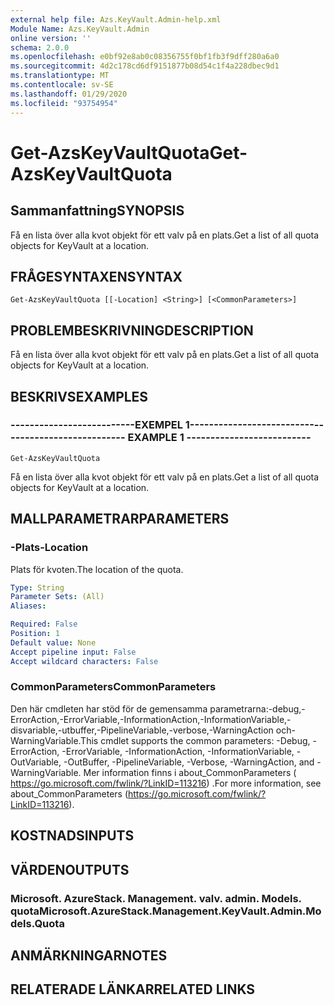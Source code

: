 ```yaml
---
external help file: Azs.KeyVault.Admin-help.xml
Module Name: Azs.KeyVault.Admin
online version: ''
schema: 2.0.0
ms.openlocfilehash: e0bf92e8ab0c08356755f0bf1fb3f9dff280a6a0
ms.sourcegitcommit: 4d2c178cd6df9151877b08d54c1f4a228dbec9d1
ms.translationtype: MT
ms.contentlocale: sv-SE
ms.lasthandoff: 01/29/2020
ms.locfileid: "93754954"
---
```

# <span data-ttu-id="f2caf-101">Get-AzsKeyVaultQuota</span><span class="sxs-lookup"><span data-stu-id="f2caf-101">Get-AzsKeyVaultQuota</span></span>

## <span data-ttu-id="f2caf-102">Sammanfattning</span><span class="sxs-lookup"><span data-stu-id="f2caf-102">SYNOPSIS</span></span>
<span data-ttu-id="f2caf-103">Få en lista över alla kvot objekt för ett valv på en plats.</span><span class="sxs-lookup"><span data-stu-id="f2caf-103">Get a list of all quota objects for KeyVault at a location.</span></span>

## <span data-ttu-id="f2caf-104">FRÅGESYNTAXEN</span><span class="sxs-lookup"><span data-stu-id="f2caf-104">SYNTAX</span></span>

```
Get-AzsKeyVaultQuota [[-Location] <String>] [<CommonParameters>]
```

## <span data-ttu-id="f2caf-105">PROBLEMBESKRIVNING</span><span class="sxs-lookup"><span data-stu-id="f2caf-105">DESCRIPTION</span></span>
<span data-ttu-id="f2caf-106">Få en lista över alla kvot objekt för ett valv på en plats.</span><span class="sxs-lookup"><span data-stu-id="f2caf-106">Get a list of all quota objects for KeyVault at a location.</span></span>

## <span data-ttu-id="f2caf-107">BESKRIVS</span><span class="sxs-lookup"><span data-stu-id="f2caf-107">EXAMPLES</span></span>

### <span data-ttu-id="f2caf-108">--------------------------EXEMPEL 1--------------------------</span><span class="sxs-lookup"><span data-stu-id="f2caf-108">-------------------------- EXAMPLE 1 --------------------------</span></span>
```
Get-AzsKeyVaultQuota
```

<span data-ttu-id="f2caf-109">Få en lista över alla kvot objekt för ett valv på en plats.</span><span class="sxs-lookup"><span data-stu-id="f2caf-109">Get a list of all quota objects for KeyVault at a location.</span></span>

## <span data-ttu-id="f2caf-110">MALLPARAMETRAR</span><span class="sxs-lookup"><span data-stu-id="f2caf-110">PARAMETERS</span></span>

### <span data-ttu-id="f2caf-111">-Plats</span><span class="sxs-lookup"><span data-stu-id="f2caf-111">-Location</span></span>
<span data-ttu-id="f2caf-112">Plats för kvoten.</span><span class="sxs-lookup"><span data-stu-id="f2caf-112">The location of the quota.</span></span>

```yaml
Type: String
Parameter Sets: (All)
Aliases: 

Required: False
Position: 1
Default value: None
Accept pipeline input: False
Accept wildcard characters: False
```

### <span data-ttu-id="f2caf-113">CommonParameters</span><span class="sxs-lookup"><span data-stu-id="f2caf-113">CommonParameters</span></span>
<span data-ttu-id="f2caf-114">Den här cmdleten har stöd för de gemensamma parametrarna:-debug,-ErrorAction,-ErrorVariable,-InformationAction,-InformationVariable,-disvariable,-utbuffer,-PipelineVariable,-verbose,-WarningAction och-WarningVariable.</span><span class="sxs-lookup"><span data-stu-id="f2caf-114">This cmdlet supports the common parameters: -Debug, -ErrorAction, -ErrorVariable, -InformationAction, -InformationVariable, -OutVariable, -OutBuffer, -PipelineVariable, -Verbose, -WarningAction, and -WarningVariable.</span></span> <span data-ttu-id="f2caf-115">Mer information finns i about_CommonParameters ( https://go.microsoft.com/fwlink/?LinkID=113216) .</span><span class="sxs-lookup"><span data-stu-id="f2caf-115">For more information, see about_CommonParameters (https://go.microsoft.com/fwlink/?LinkID=113216).</span></span>

## <span data-ttu-id="f2caf-116">KOSTNADS</span><span class="sxs-lookup"><span data-stu-id="f2caf-116">INPUTS</span></span>

## <span data-ttu-id="f2caf-117">VÄRDEN</span><span class="sxs-lookup"><span data-stu-id="f2caf-117">OUTPUTS</span></span>

### <span data-ttu-id="f2caf-118">Microsoft. AzureStack. Management. valv. admin. Models. quota</span><span class="sxs-lookup"><span data-stu-id="f2caf-118">Microsoft.AzureStack.Management.KeyVault.Admin.Models.Quota</span></span>

## <span data-ttu-id="f2caf-119">ANMÄRKNINGAR</span><span class="sxs-lookup"><span data-stu-id="f2caf-119">NOTES</span></span>

## <span data-ttu-id="f2caf-120">RELATERADE LÄNKAR</span><span class="sxs-lookup"><span data-stu-id="f2caf-120">RELATED LINKS</span></span>

